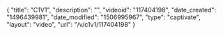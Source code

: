 {
    "title": "C1V1",
    "description": "",
    "videoid": "117404198",
    "date_created": "1496439981",
    "date_modified": "1506995967",
    "type": "captivate",
    "layout": "video",
    "url": "\/v\/c1v1\/117404198"
}